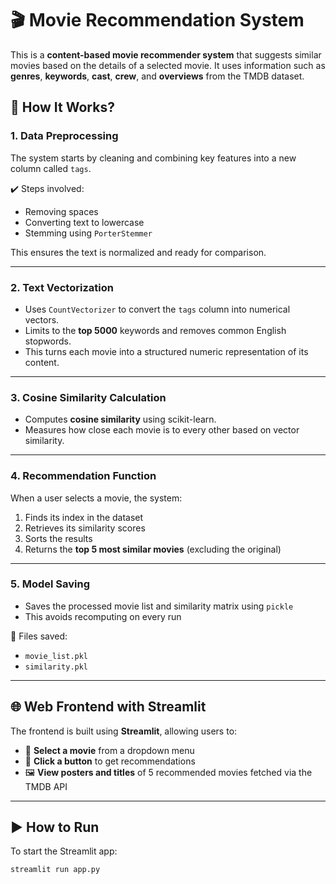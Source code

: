 # 🎬 Movie Recommendation System

This is a **content-based movie recommender system** that suggests similar movies based on the details of a selected movie. It uses information such as **genres**, **keywords**, **cast**, **crew**, and **overviews** from the TMDB dataset.

## 🚀 How It Works?

###  1. Data Preprocessing
The system starts by cleaning and combining key features into a new column called `tags`.

✔️ Steps involved:
- Removing spaces  
- Converting text to lowercase  
- Stemming using `PorterStemmer`

This ensures the text is normalized and ready for comparison.

---

### 2. Text Vectorization
- Uses `CountVectorizer` to convert the `tags` column into numerical vectors.
- Limits to the **top 5000** keywords and removes common English stopwords.
- This turns each movie into a structured numeric representation of its content.

---

###  3. Cosine Similarity Calculation
- Computes **cosine similarity** using scikit-learn.
- Measures how close each movie is to every other based on vector similarity.

---

###  4. Recommendation Function
When a user selects a movie, the system:
1. Finds its index in the dataset  
2. Retrieves its similarity scores  
3. Sorts the results  
4. Returns the **top 5 most similar movies** (excluding the original)

---

###  5. Model Saving
- Saves the processed movie list and similarity matrix using `pickle`
- This avoids recomputing on every run

📂 Files saved:
- `movie_list.pkl`
- `similarity.pkl`

---

## 🌐 Web Frontend with Streamlit

The frontend is built using **Streamlit**, allowing users to:
- 🎥 **Select a movie** from a dropdown menu
- 📌 **Click a button** to get recommendations
- 🖼️ **View posters and titles** of 5 recommended movies fetched via the TMDB API

---

## ▶️ How to Run

To start the Streamlit app:
```bash
streamlit run app.py
